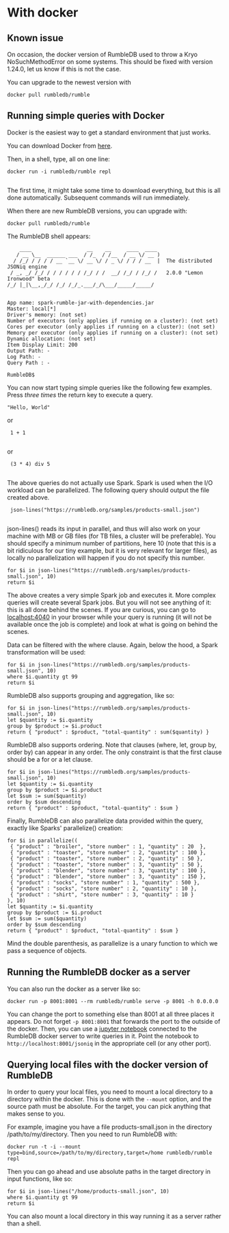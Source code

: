 # With docker

## Known issue

On occasion, the docker version of RumbleDB used to throw a Kryo NoSuchMethodError on some systems. This should be fixed with version 1.24.0, let us know if this is not the case.

You can upgrade to the newest version with

```
docker pull rumbledb/rumble
```

## Running simple queries with Docker

Docker is the easiest way to get a standard environment that just works.

You can download Docker from [here](https://www.docker.com/).

Then, in a shell, type, all on one line:

```
docker run -i rumbledb/rumble repl
             
```

The first time, it might take some time to download everything, but this is all done automatically. Subsequent commands will run immediately.

When there are new RumbleDB versions, you can upgrade with:

```
docker pull rumbledb/rumble
```

The RumbleDB shell appears:

```
    ____                  __    __     ____  ____ 
   / __ \__  ______ ___  / /_  / /__  / __ \/ __ )
  / /_/ / / / / __ `__ \/ __ \/ / _ \/ / / / __  |  The distributed JSONiq engine
 / _, _/ /_/ / / / / / / /_/ / /  __/ /_/ / /_/ /   2.0.0 "Lemon Ironwood" beta
/_/ |_|\__,_/_/ /_/ /_/_.___/_/\___/_____/_____/  


App name: spark-rumble-jar-with-dependencies.jar
Master: local[*]
Driver's memory: (not set)
Number of executors (only applies if running on a cluster): (not set)
Cores per executor (only applies if running on a cluster): (not set)
Memory per executor (only applies if running on a cluster): (not set)
Dynamic allocation: (not set)
Item Display Limit: 200
Output Path: -
Log Path: -
Query Path : -

RumbleDB$
```

You can now start typing simple queries like the following few examples. Press _three times_ the return key to execute a query.

```
"Hello, World"
```

or

```
 1 + 1
 
```

or

```
 (3 * 4) div 5
 
```

The above queries do not actually use Spark. Spark is used when the I/O workload can be parallelized. The following query should output the file created above.

```
 json-lines("https://rumbledb.org/samples/products-small.json")
 
```

json-lines() reads its input in parallel, and thus will also work on your machine with MB or GB files (for TB files, a cluster will be preferable). You should specify a minimum number of partitions, here 10 (note that this is a bit ridiculous for our tiny example, but it is very relevant for larger files), as locally no parallelization will happen if you do not specify this number.

```
for $i in json-lines("https://rumbledb.org/samples/products-small.json", 10)
return $i
```

The above creates a very simple Spark job and executes it. More complex queries will create several Spark jobs. But you will not see anything of it: this is all done behind the scenes. If you are curious, you can go to [localhost:4040](http://localhost:4040) in your browser while your query is running (it will not be available once the job is complete) and look at what is going on behind the scenes.

Data can be filtered with the where clause. Again, below the hood, a Spark transformation will be used:

```
for $i in json-lines("https://rumbledb.org/samples/products-small.json", 10)
where $i.quantity gt 99
return $i
```

RumbleDB also supports grouping and aggregation, like so:

```
for $i in json-lines("https://rumbledb.org/samples/products-small.json", 10)
let $quantity := $i.quantity
group by $product := $i.product
return { "product" : $product, "total-quantity" : sum($quantity) }
```

RumbleDB also supports ordering. Note that clauses (where, let, group by, order by) can appear in any order. The only constraint is that the first clause should be a for or a let clause.

```
for $i in json-lines("https://rumbledb.org/samples/products-small.json", 10)
let $quantity := $i.quantity
group by $product := $i.product
let $sum := sum($quantity)
order by $sum descending
return { "product" : $product, "total-quantity" : $sum }
```

Finally, RumbleDB can also parallelize data provided within the query, exactly like Sparks' parallelize() creation:

```
for $i in parallelize((
 { "product" : "broiler", "store number" : 1, "quantity" : 20  },
 { "product" : "toaster", "store number" : 2, "quantity" : 100 },
 { "product" : "toaster", "store number" : 2, "quantity" : 50 },
 { "product" : "toaster", "store number" : 3, "quantity" : 50 },
 { "product" : "blender", "store number" : 3, "quantity" : 100 },
 { "product" : "blender", "store number" : 3, "quantity" : 150 },
 { "product" : "socks", "store number" : 1, "quantity" : 500 },
 { "product" : "socks", "store number" : 2, "quantity" : 10 },
 { "product" : "shirt", "store number" : 3, "quantity" : 10 }
), 10)
let $quantity := $i.quantity
group by $product := $i.product
let $sum := sum($quantity)
order by $sum descending
return { "product" : $product, "total-quantity" : $sum }
```

Mind the double parenthesis, as parallelize is a unary function to which we pass a sequence of objects.

## Running the RumbleDB docker as a server

You can also run the docker as a server like so:

```
docker run -p 8001:8001 --rm rumbledb/rumble serve -p 8001 -h 0.0.0.0
```

You can change the port to something else than 8001 at all three places it appears. Do not forget `-p 8001:8001` that forwards the port to the outside of the docker. Then, you can use a [jupyter notebook](https://github.com/RumbleDB/rumble/blob/master/RumbleSandbox.ipynb) connected to the RumbleDB docker server to write queries in it. Point the notebook to `http://localhost:8001/jsoniq` in the appropriate cell (or any other port).

## Querying local files with the docker version of RumbleDB

In order to query your local files, you need to mount a local directory to a directory within the docker. This is done with the `--mount` option, and the source path must be absolute. For the target, you can pick anything that makes sense to you.

For example, imagine you have a file products-small.json in the directory /path/to/my/directory. Then you need to run RumbleDB with:

```
docker run -t -i --mount type=bind,source=/path/to/my/directory,target=/home rumbledb/rumble repl
```

Then you can go ahead and use absolute paths in the target directory in input functions, like so:

```
for $i in json-lines("/home/products-small.json", 10)
where $i.quantity gt 99
return $i
```

You can also mount a local directory in this way running it as a server rather than a shell.
